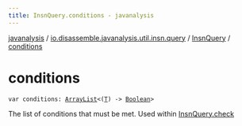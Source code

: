 ```yaml
---
title: InsnQuery.conditions - javanalysis
---
```


[javanalysis](../../index.html) / [io.disassemble.javanalysis.util.insn.query](../index.html) / [InsnQuery](index.html) / [conditions](./conditions.html)

# conditions

`var conditions: `[`ArrayList`](https://kotlinlang.org/api/latest/jvm/stdlib/kotlin.collections/-array-list/index.html)`<(`[`T`](index.html#T)`) -> `[`Boolean`](https://kotlinlang.org/api/latest/jvm/stdlib/kotlin/-boolean/index.html)`>`

The list of conditions that must be met.
Used within [InsnQuery.check](check.html)

